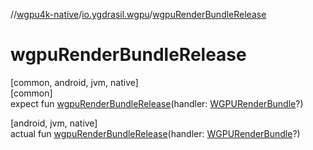 //[wgpu4k-native](../../index.md)/[io.ygdrasil.wgpu](index.md)/[wgpuRenderBundleRelease](wgpu-render-bundle-release.md)

# wgpuRenderBundleRelease

[common, android, jvm, native]\
[common]\
expect fun [wgpuRenderBundleRelease](wgpu-render-bundle-release.md)(handler: [WGPURenderBundle](-w-g-p-u-render-bundle/index.md)?)

[android, jvm, native]\
actual fun [wgpuRenderBundleRelease](wgpu-render-bundle-release.md)(handler: [WGPURenderBundle](-w-g-p-u-render-bundle/index.md)?)